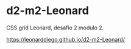 # d2-m2-Leonard
CSS grid Leonard, desafio 2 modulo 2.

https://leonarddiego.github.io/d2-m2-Leonard/
